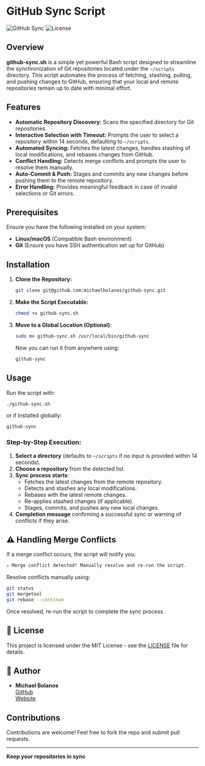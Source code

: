 # GitHub Sync Script

![GitHub Sync](https://img.shields.io/badge/version-1.0-blue.svg) ![License](https://img.shields.io/badge/license-MIT-green.svg)

## Overview

**github-sync.sh** is a simple yet powerful Bash script designed to streamline the synchronization of Git repositories located under the `~/scripts` directory. This script automates the process of fetching, stashing, pulling, and pushing changes to GitHub, ensuring that your local and remote repositories remain up to date with minimal effort.

## Features

- **Automatic Repository Discovery:** Scans the specified directory for Git repositories.
- **Interactive Selection with Timeout:** Prompts the user to select a repository within 14 seconds, defaulting to `~/scripts`.
- **Automated Syncing:** Fetches the latest changes, handles stashing of local modifications, and rebases changes from GitHub.
- **Conflict Handling:** Detects merge conflicts and prompts the user to resolve them manually.
- **Auto-Commit & Push:** Stages and commits any new changes before pushing them to the remote repository.
- **Error Handling:** Provides meaningful feedback in case of invalid selections or Git errors.

## Prerequisites

Ensure you have the following installed on your system:

- **Linux/macOS** (Compatible Bash environment)
- **Git** (Ensure you have SSH authentication set up for GitHub)

## Installation

1. **Clone the Repository:**
   ```bash
   git clone git@github.com:michaelbolanos/github-sync.git
   ```
2. **Make the Script Executable:**
   ```bash
   chmod +x github-sync.sh
   ```
3. **Move to a Global Location (Optional):**
   ```bash
   sudo mv github-sync.sh /usr/local/bin/github-sync
   ```
   Now you can run it from anywhere using:
   ```bash
   github-sync
   ```

## Usage

Run the script with:
```bash
./github-sync.sh
```
or if installed globally:
```bash
github-sync
```

### Step-by-Step Execution:
1. **Select a directory** (defaults to `~/scripts` if no input is provided within 14 seconds).
2. **Choose a repository** from the detected list.
3. **Sync process starts**:
   - Fetches the latest changes from the remote repository.
   - Detects and stashes any local modifications.
   - Rebases with the latest remote changes.
   - Re-applies stashed changes (if applicable).
   - Stages, commits, and pushes any new local changes.
4. **Completion message** confirming a successful sync or warning of conflicts if they arise.

## ⚠️ Handling Merge Conflicts

If a merge conflict occurs, the script will notify you:

```bash
⚠️ Merge conflict detected! Manually resolve and re-run the script.
```
Resolve conflicts manually using:
```bash
git status
git mergetool
git rebase --continue
```
Once resolved, re-run the script to complete the sync process.

## 📝 License

This project is licensed under the MIT License - see the [LICENSE](LICENSE) file for details.

## 👤 Author

- **Michael Bolanos**  
  [GitHub](https://github.com/michaelbolanos)  
  [Website](https://github.com/michaelbolanos/github-sync)

## Contributions

Contributions are welcome! Feel free to fork the repo and submit pull requests.

---

**Keep your repositories in sync**

